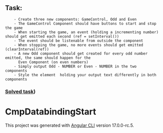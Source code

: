 ## Task: 
        - Create three new components: GameControl, Odd and Even
        - The GameControl Component should have buttons to start and stop the game
        - When starting the game, an event (holding a incrementing number) should get emitted each second (ref = setInterval())
        - The event should be listenable from outside the component
        - When stopping the game, no more events should get emitted (clearInterval(ref))
        - A new Odd component should get created for every odd number emitted, the same should happen for the 
          Even Component (on even numbers)
        - Simply output Odd - NUMBER or Even - NUMBER in the two components
        - Style the element  holding your output text differently in both components

### [Solved task](https://ubiquitous-blini-fdbbb3.netlify.app))


# CmpDatabindingStart

This project was generated with [Angular CLI](https://github.com/angular/angular-cli) version 17.0.0-rc.5.

